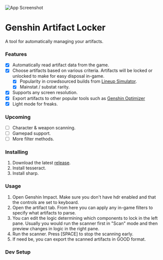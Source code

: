 <!--
TODO

- [x] Artifact end of list detection
- [x] Artifact card string formatting
- [x] Artifact card lock state
- [ ] Update read artifacts when locking to reflect new lock status
- [ ] Tooltips, hovers
- [ ] Pause on _any_ keyboard press (+resume??/stop)
- [x] Dropdown
  - Routine lock options read, read&lock, lock
  - Scoring method popularity/rarity with and/or condition
- [x] export data
- [x] 16:9 (1920×1080), 16:10 (1920×1200)
  - [ ] Adding screen resolutions readme
- [ ] Install instructions + images
- [ ] Bundle sharp, tesseract
- [ ] Save settings in local storage
- [x] GL window icon
- [ ] remove this list and publish :)

Stretch:

- scrape data from from other languages of lineup simulator
- bg art
- scan other pages
- overlay with keystroke info (e.g. emergency stop)
- find better source for GOOD data
- Pause on bad data, option to skip artifact or skip all, maybe fix on the spot
- Test score percentile creation
- General repo qol: git merge hooks for testing etc.
- VJoy?? and gamepad method
- Better Layout component
- Multiple artifact list layouts
- Theme large sizes (e.g. artifact card list)
- Way to filter:
  - rarity
  - level
  - substat roll chance
- lerna/package separation for main process, windows
- Language dropdown select
- Check for offset ui (when changing screen resolutions)

Minor:
- Change window chrome color when changing theme/dark mode

Fun:
- Change primary color based on favorite character

-->

![App Screenshot](https://user-images.githubusercontent.com/5402388/222936865-58104da3-f1c2-4cc1-b658-0f302610e6cd.png)

# Genshin Artifact Locker

A tool for automatically managing your artifacts.

### Features

- [x] Automatically read artifact data from the game.
- [x] Choose artifacts based on various criteria. Artifacts will be locked or unlocked to make for easy disposal in-game.
  - [x] Popularity in crowdsourced builds from [Lineup Simulator].
  - [x] Mainstat / substat rarity.
- [x] Supports any screen resolution.
- [x] Export artifacts to other popular tools such as [Genshin Optimizer]
- [x] Light mode for freaks.

### Upcoming

- [ ] Character & weapon scanning.
- [ ] Gamepad support.
- [ ] More filter methods.

### Installing

1. Download the latest [release](https://github.com/Jugbot/genshin-locker/releases).
2. Install tesseract.
3. Install sharp.

### Usage

1. Open Genshin Impact. Make sure you don't have hdr enabled and that the controls are set to keyboard. 
2. Open the artifact tab. From here you can apply any in-game filters to specify what artifacts to parse.
3. You can edit the logic determining which components to lock in the left pane. Usually you would run the scanner first in "Scan" mode and then preview changes in logic in the right pane.
4. Run the scanner. Press [SPACE] to stop the scanning early.
5. If need be, you can export the scanned artifacts in GOOD format.

### Dev Setup

[Lineup Simulator]: https://act.hoyolab.com/ys/event/bbs-lineup-ys-sea/index.html
[Genshin Optimizer]: https://frzyc.github.io/genshin-optimizer
